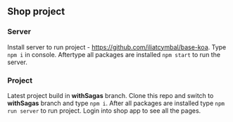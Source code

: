 ## Shop project

### Server
Install server to run project - <https://github.com/iliatcymbal/base-koa>.
Type `npm i` in console.
Aftertype all packages are installed `npm start` to run the server.

### Project
Latest project build in **withSagas** branch.
Clone this repo and switch to **withSagas** branch and type `npm i`. After all packages are installed type `npm run server` to run project. Login into shop app to see all the pages.
